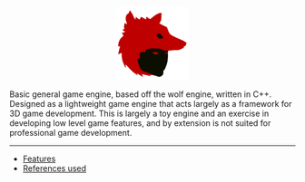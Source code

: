<p align="center"><img width="128" height="128" src="docs/resources/logo.png"></p>

Basic general game engine, based off the wolf engine, written in C++. Designed as a lightweight game engine that acts largely as a framework for 3D game development. This is largely a toy engine and an exercise in developing low level game features, and by extension is not suited for professional game development.

<hr>

* [Features](docs/features.md)
* [References used](docs/references.md)
